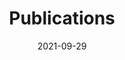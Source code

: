 ---
title: "Publications"  # Add a page title.
summary: ""  # Add a page description.
date: "2021-09-29"  # Add today's date.
type: "widget_page"  # Page type is a Widget Page
---